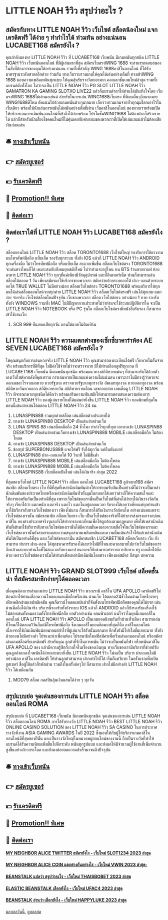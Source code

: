 # LITTLE NOAH รีวิว สรุปว่าอะไร ?
## สมัครกับทาง LITTLE NOAH รีวิว เว็บไซต์ สล็อตน้องใหม่ แจกเครดิตฟรี ได้ง่าย ๆ ทำกำไรได้ ท่วมท้น อย่างแน่นอน LUCABET168 สมัครยังไง ?
คุณกำลังมองหา LITTLE NOAH รีวิว ที่ LUCABET168 เว็บพนัน มีเกมพนันทุกชนิด LITTLE NOAH รีวิว เว็บพนันออนไลน์ ที่มีผู้เล่นมากที่สุด สมัครเว็บตรงWING 1688 จะสามารถตอบสนองในสิ่งที่ต้องการของคุณได้อย่างแน่นอน รวมทั้งที่สำคัญ WING 1688คาสิโนออนไลน์ ที่ได้รับมาตรฐานระดับสากลอีกด้วย ร่วมกัน ทางเว็บรวบรวมเกมให้คุณได้เล่นอย่างเต็มที่ ทางเข้าWING 1688 มอบความเพลิดเพลินทุกแบบ ให้คุณลุ้นรับรางวัลเยอะมาก คอลเลกชั่นเกมใหม่ล่าสุด รวมทั้งแบรนด์ดังทั้งโลก ไม่ว่าจะเป็น LITTLE NOAH รีวิว PG SLOT LITTLE NOAH รีวิว GAMATRON KA GAMING SLOTXO LIVE22 แล้วก็แบรนด์ฯลฯให้ท่านได้บันเทิงใจโดย เว็บตรงWING 1688ไม่ผ่านเอเย่นต์ สำหรับในการเล่น WING1688เว็บตรง ที่มีเกมอื่นๆอีกมากมาย WING1688ดีไหม อัดแน่นไปด้วยเกมพนันต่างๆมากมาย เก็บรวบรวมเกมจากทั่วทุกมุมโลกเอาไว้ในเว็บเดียว พร้อมให้นักเล่นการพนันได้พนันอย่างเต็มที่ผ่าน เว็บคาสิโนออนไลน์ ของพวกเราพร้อมเปิดให้บริการเกมการเดิมพันออนไลน์ที่เข้าถึงได้ง่ายพร้อม โปรโมชั่นWING1688 ไม่ต้องฝากก็สร้างรายได้ แล้วก็สำหรับนักเสี่ยงโชคคนใหม่ที่ไม่คุ้นเคยกับค่ายเกมของพวกเราที่เปิดให้เล่นเกมแล้วไม่ต้องเสียเงินก่อนเล่น

## 🛎 [ทางเข้าเว็บพนัน](https://bit.ly/3SdLNi2)
## 👉 [สมัครยูเซอร์](https://bit.ly/3SdLNi2)
## 💵 [รับเครดิตฟรี](https://bit.ly/3dyRKHj)
## 👑 [Promotion!! พิเศษ](https://bit.ly/3dyRKHj)
## 📱 [ติดต่อเรา](https://bit.ly/3dyRKHj)

## ติดต่อเราได้ที่ LITTLE NOAH รีวิว LUCABET168 สมัครยังไง ?
สล็อตออนไลน์ LITTLE NOAH รีวิว สล็อต TORONTO1688 เว็บไซต์ใหญ่ รองรับการใช้แรงงานบนโทรศัพท์มือถือ แท็บเล็ต รองรับทุกระบบ ทั้งยัง IOS แล้วก็ LITTLE NOAH รีวิว ANDROID ทุกเครื่องมือ ไม่ว่าโทรศัพท์มือถือ หรือแท็บเล็ต สะดวกเพิ่มขึ้น สล็อตเว็บไซต์ตรง TORONTO1688 จะเล่นตรงไหนก็ได้ เหมาะสมกับสังคมยุคสมัยใหม่ ไม่ว่าท่านจะอยู่ไหน บน BTS ร้านขายกาแฟ ห้องอาหาร LITTLE NOAH รีวิว ทุกๆที่แค่เพียงมีวัสดุอุปกรณ์ และก็อินเทอร์เน็ต ท่านก็สามารถเล่นสล็อตได้ตลอด 1 วัน เพียงสมัครมาใช้บริการของพวกเรา สมัครง่ายด้วยระบบออโต้ ฝาก-ถอนด้วยระบบออโต้ TRUE WALLET ไม่มีอย่างน้อย สล็อตเว็บไซต์ตรง TORONTO1688 พร้อมบริการให้ทุกคนได้เล่นสล็อตออนไลน์จากทุกค่าย LITTLE NOAH รีวิว สล็อตเว็บไซต์ตรงฟรี เล่นได้ทุกเกม แตกง่าย จ่ายจริง เว็บไซต์สล็อตใหม่ปัจจุบัน เว็บของพวกเรา สล็อต เว็บไซต์ตรง อย่างน้อย 1 บาท รองรับทั้งยัง WINDOWS รวมทั้ง MAC ไม่มีปัญหากวนประสาทไม่ว่าท่านจะใช้ระบบปฏิบัติการใด จะเป็น LITTLE NOAH รีวิว NOTEBOOK หรือ PC รุ่นใด สล็อตเว็บไซต์ตรงมีหนังสือรับรอง ก็สามารถเข้าใช้งานเว็บ
1. SCB 999 คืนยอดเสียทุกวัน ถอนได้แบบไม่ติดเทิร์น

## LITTLE NOAH รีวิว ความแตกต่างของเซ็กซี่บาคาร่าห้อง AE SEVEN LUCABET168 สมัครยังไง ?
ให้คุณสนุกกับการเล่นหวยจริง LITTLE NOAH รีวิว คุณสามารถลงทะเบียนได้ฟรี เว็บหวยไม่อั้นจ่ายจริง พร้อมบริการที่ดีที่สุด ไม่มีค่าใช้จ่ายไม่ว่าจะตรวจหวย มีให้ท่านเลือกดูฟรีทุกงวด ที่ LUCABET168 เว็บพนัน มีเกมพนันทุกชนิด พร้อมแนวทางสถิติหวยแม่นๆ ที่สามารถรับได้ด้วยตัวเองเว็บไซต์หวยดังที่คุณทราบ การเล่นหวยเป็นเกมแห่งความไม่แน่นอน เพราะเราไม่มีทางรู้ว่าหวยจะออกเลขอะไรจากผลหวย หวยรัฐบาล ตรวจหวยรัฐบาลทุกรางวัล อัพเดททุกงวด หวยออกทุกงวด พร้อมสถิติหวยวันหวยออก สถิติหวยรายวัน สถิติหวยรายเดือน เลขออกบ่อย เลขเด็ดดู LITTLE NOAH รีวิว พิจารณาหวยทุกชนิดได้ดีกว่า พร้อมเสริมความทันสมัยให้สามารถตอบสนองความต้องการ LITTLE NOAH รีวิว ของผู้เล่นรายใหม่ได้แม่นยำยิ่งขึ้น LITTLE NOAH รีวิว ยอดนิยมที่สุดในตอนนี้เล่นง่ายเล่นได้ตลอด LITTLE NOAH รีวิว 24 ชม.
1. LUNASPIN888 รวมทุกค่ายสล็อต เล่นสล็อตต่างประเทศได้
2. ทางเข้า LUNASPIN88 DESKTOP เปิดเล่นง่ายผ่านเว็บ
3. LUNA SPINS 88 เล่นสล็อตมือถือ 24 ชั่วโมง ทำกำไรทุกที่ทุกเวลาทางเข้า LUNASPIN88 DESKTOP เปิดเล่นง่ายผ่านเว็บทางเข้า LUNASPIN888 MOBILE เล่นสล็อตมือถือ ไม่ต้องโหลด
4. ทางเข้า LUNASPIN88 DESKTOP เปิดเล่นง่ายผ่านเว็บ
5. ข้อสรุป SUPERBONUS888 แจกให้ฟรี รับได้ทุกวัน แค่ยืนยันเบอร์
6. LUNASPIN88 ฝาก-ถอนออโต้ 10 วินาที ไม่มีขั้นต่ำ
7. ทางเข้า LUNASPIN888 MOBILE เล่นสล็อตมือถือ ไม่ต้องโหลด
8. ทางเข้า LUNASPIN888 MOBILE เล่นสล็อตมือถือ ไม่ต้องโหลด
9. LUNASPINS88 เว็บสล็อตเปิดใหม่ เล่นได้เงินจริง ล่าสุด 2022

ที่สุดของเว็บไซต์ LITTLE NOAH รีวิว สล็อต ออนไลน์ LUCABET168 ลูก้าเบท168 สมัครสมาชิก สล็อตเว็บตรง เว็บ ที่ดีที่สุดที่เหล่านักเดิมพันต่างให้การยอมรับกันเป็นอย่างดีไม่ว่าจะเป็นเหล่านักเดิมพันของประเทศไทยหรือเหล่านักเดิมพันทั่วทั้งมุมโลกบอกได้เลยว่าต่างก็ให้ความสนใจและให้การยอมรับกันเป็นอย่างดีที่สุด เพราะเว็บไซต์ของเรานั้นเป็นเว็บไซต์ที่เล่นได้ง่ายๆได้เงินรางวัลกันจริงๆ เรียกได้ว่า แตกหนัก แตกจริง แตกไว แตกในอยู่ตลอดเวลา รับรองได้เลยว่าเพียงแค่ทุกท่านเข้ามาใช้บริการกับทางเว็บไซต์ของเรา เพียงไม่นาน ก็สามารถได้รับเงินรางวัลก้อนโต อย่างแน่นอนเพราะเว็บไซต์ของเรานั้น สมัครสมาชิก สล็อตเว็บตรง เว็บ เป็นเว็บไซต์ของจริงที่ได้ทำการส่งตรงมาจากบ่อนคาสิโน ของต่างประเทศจริงๆและยังได้ทำการลงทะเบียนเพื่อให้ถูกต้องตามกฎหมาย เพื่อให้เหล่านักเดิมพันที่เข้ามาใช้บริการกับทางเว็บไซต์ของเรานั้นได้มีความมั่นคงและความเชื่อใจในเว็บไซต์ของเราและ เว็บไซต์ของเรานั้นยังสามารถมอบความสนุกสนานเพลิดเพลินและความตื่นเต้นเร้าใจให้แก่เหล่านักเดิมพันได้เป็นอย่างดีที่สุด และเว็บไซต์ของเรานั้น สมัครสมาชิก LUCABET168 สล็อตเว็บตรง เว็บ ยังสามารถ ทำการ ฝาก-ถอน ได้ทุกธนาคารรับรองได้เลยว่าไม่มีที่ไหนสะดวกสบายไปกว่าเว็บไซต์ของเราอีกแล้วและหากท่านใดที่ไม่สะดวกกับทางแอป ธนาคารก็ยังสามารถทำรายการกับทาง ทรูวอลเล็ทได้อีกด้วย เพราะเว็บไซต์ของเรานั้นได้ทำมาเพื่อเหล่านักเดิมพันโดยตรง เพียงแค่สมัคร ก็สนุก
บทความ

## LITTLE NOAH รีวิว GRAND SLOT999 เว็บไซต์ สล็อตชั้นนำ ที่สมัครสมาชิกง่ายๆได้ตลอดเวลา
เมื่อคุณต้องการเล่นเกมง่าย LITTLE NOAH รีวิว พวกเรามี คาสิโน UFA APOLLO เครดิตฟรีไม่ต้องฝากให้ท่านเลือกดาวน์โหลดเกมลงมือถือหรือเล่น ผ่านเว็บ ได้ตลอด24ชั่วโมงผ่านเว็บหรือง่ายๆเพียงคลิกผ่านแอปพลิเคชัน คุณก็ดาวน์โหลดแอปแล้วก็จัดตั้งบนโทรศัพท์มือถือของคุณได้ไม่ยาก เล่นผ่านมือถือได้เงินจริง บริการนี้รองรับทั้งยังระบบ IOS แล้วก็ ANDROID แล้วก็ยังรองรับเครื่องใช้ไม้สอยเล่นทั้งหมดรวมทั้งโทรศัพท์มือถือ ยกตัวอย่างเช่น คอมพิวเตอร์
แน่ใจว่าในยุคนี้เกมคาสิโนออนไลน์ UFA LITTLE NOAH รีวิว APOLLO เป็นเกมยอดนิยมกันทั่วบ้านทั่วเมือง สามารถเล่นที่ไหนก็ได้ตลอด1วันก็แค่มีโทรศัพท์มือถือ ซึ่งเกมคาสิโนยอดฮิตมากที่สุดก็คือ คาสิโนออนไลน์ เนื่องจากใช้เงินเดิมพันน้อยมากแต่กำไรที่ผู้เล่นจะได้รับนั้นมากมาย อีกทั้งยังมีโปรโมชั่นเยอะมาก ทั้งยังฝากถอนไม่มีอย่างต่ำ โปรแนะนำเพื่อนพ้อง โปรสมาชิกใหม่ที่สมัครเพื่อเริ่มเล่นเกมออนไลน์ หรือสมัครเล่นเกมสล็อตรับเครดิตฟรี สำหรับคุณ
ลูกค้าที่รักในการพนัน ไม่ว่าจะเป็นพนันกีฬา หรือพนันคาสิโน UFA APOLLO ของ แล้วมีความรู้สึกกังวลใจในเรื่องของเงินทุน ทางเว็บของเรามีบริการที่ช่วยปรับคุณลูกค้าตกลงใจพนันได้ง่ายดายมากยิ่งขึ้น LITTLE NOAH รีวิว โน่นเป็น บริการ ฝากถอนไม่มีอย่างน้อย คาสิโน เครดิตฟรี ให้ท่านลูกค้าสามารถ ฝากเท่าไรก็ได้ เริ่มก็แค่1บาท ในครั้งแรกเพื่อเปิดยูสเซอร์ ชื่อผู้ใช้แล้วก็รหัสผ่าน รวมถึงในตรั้งต่อๆไป ก็สามารถ ฝากไม่มีอย่างต่ำ LITTLE NOAH รีวิว ได้เหมือนกัน
1. MOD79 สล็อต กดสปินลุ้นเงินแสนได้ง่าย ๆ ทุกวัน

## สรุปแบบย่อ จุดเด่นของการเล่น LITTLE NOAH รีวิว สล็อตออนไลน์ ROMA
สรุปแบบย่อ ที่ LUCABET168 เว็บพนัน มีเกมพนันทุกชนิด จุดเด่นของการเล่น LITTLE NOAH รีวิว สล็อตออนไลน์ ROMA การได้รับรางวัล LITTLE NOAH รีวิว BEST LITTLE NOAH รีวิว ONLINE CASINO SOLUTION ของ LITTLE NOAH รีวิว SA CASINO ในการประกาศรางวัลที่งาน ASIA GAMING AWARDS ในปี 2022 ซึ่งมอบให้กับผู้ให้บริการเกมคาสิโนออนไลน์ดีที่สุดของปีนั้น และเป็นรางวัลใหญ่ในหมวดหมู่ออนไลน์ของงานนี้ ถือเป็นรางวัลที่ทำให้แบรนด์ได้รับความนิยมเพิ่มขึ้นไปอีกระดับ พนันทุกรูปแบบ และส่งผลให้มีจำนวนผู้ใช้งานที่เพิ่มจำนวนสูงขึ้นอย่างก้าวกระโดด และยังคงต่อยอดความสำเร็จมาจนถึงปัจจุบัน

## 🛎 [ทางเข้าเว็บพนัน](https://bit.ly/3SdLNi2)
## 👉 [สมัครยูเซอร์](https://bit.ly/3SdLNi2)
## 💵 [รับเครดิตฟรี](https://bit.ly/3dyRKHj)
## 👑 [Promotion!! พิเศษ](https://bit.ly/3dyRKHj)
## 📱 [ติดต่อเรา](https://bit.ly/3dyRKHj)

#### [MY NEIGHBOR ALICE TWITTER สมัครยังไง - เว็บใหม่ SLOT1234 2023 ล่าสุด](https://atom.io/themes/my%20neighbor%20alice%20twitter%20สมัครยังไง%20-%20เว็บใหม่%20slot1234%202023%20ล่าสุด)
#### [MY NEIGHBOR ALICE COIN แตกต่างกันอย่างไร - เว็บใหม่ VWIN 2023 ล่าสุด-](https://atom.io/themes/my%20neighbor%20alice%20coin%20แตกต่างกันอย่างไร%20-%20เว็บใหม่%20vwin%202023%20ล่าสุด-)
#### [BEANSTALK แปลว่า สรุปว่าอะไร - เว็บใหม่ THAISBOBET 2023 ล่าสุด](https://atom.io/themes/beanstalk%20แปลว่า%20สรุปว่าอะไร%20-%20เว็บใหม่%20thaisbobet%202023%20ล่าสุด)
#### [ELASTIC BEANSTALK เลือกยังไง - เว็บใหม่ UFAC4 2023 ล่าสุด](https://atom.io/themes/elastic%20beanstalk%20เลือกยังไง%20-%20เว็บใหม่%20ufac4%202023%20ล่าสุด)
#### [BEANSTALK อ่านว่า เลือกยังไง - เว็บใหม่ HAPPYLUKE 2023 ล่าสุด](https://atom.io/themes/beanstalk%20อ่านว่า%20เลือกยังไง%20-%20เว็บใหม่%20happyluke%202023%20ล่าสุด)

[ผลบอลวันนี้](https://siamsport.tv "ผลบอลวันนี้"), [ดูบอลสด](https://siamsport.tv/ดูบอลสด "ดูบอลสด")